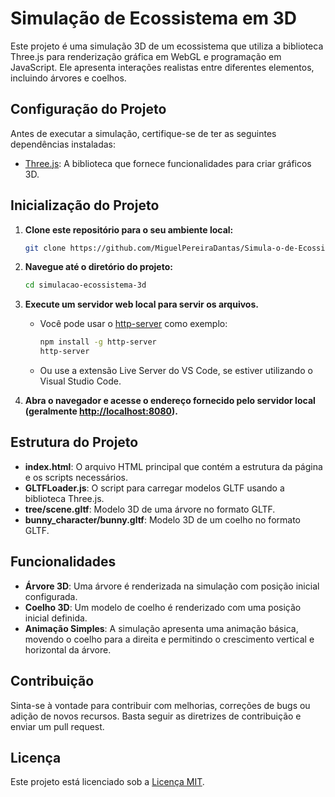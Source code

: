 # Simulação de Ecossistema em 3D

Este projeto é uma simulação 3D de um ecossistema que utiliza a biblioteca Three.js para renderização gráfica em WebGL e programação em JavaScript. Ele apresenta interações realistas entre diferentes elementos, incluindo árvores e coelhos.

## Configuração do Projeto

Antes de executar a simulação, certifique-se de ter as seguintes dependências instaladas:

- [Three.js](https://threejs.org/): A biblioteca que fornece funcionalidades para criar gráficos 3D.

## Inicialização do Projeto

1. **Clone este repositório para o seu ambiente local:**

    ```bash
    git clone https://github.com/MiguelPereiraDantas/Simula-o-de-Ecossistema-em-3Dgit
    ```

2. **Navegue até o diretório do projeto:**

    ```bash
    cd simulacao-ecossistema-3d
    ```

3. **Execute um servidor web local para servir os arquivos.**

    - Você pode usar o [http-server](https://www.npmjs.com/package/http-server) como exemplo:

        ```bash
        npm install -g http-server
        http-server
        ```

    - Ou use a extensão Live Server do VS Code, se estiver utilizando o Visual Studio Code.

4. **Abra o navegador e acesse o endereço fornecido pelo servidor local (geralmente [http://localhost:8080](http://localhost:8080)).**

## Estrutura do Projeto

- **index.html**: O arquivo HTML principal que contém a estrutura da página e os scripts necessários.
- **GLTFLoader.js**: O script para carregar modelos GLTF usando a biblioteca Three.js.
- **tree/scene.gltf**: Modelo 3D de uma árvore no formato GLTF.
- **bunny_character/bunny.gltf**: Modelo 3D de um coelho no formato GLTF.

## Funcionalidades

- **Árvore 3D**: Uma árvore é renderizada na simulação com posição inicial configurada.
- **Coelho 3D**: Um modelo de coelho é renderizado com uma posição inicial definida.
- **Animação Simples**: A simulação apresenta uma animação básica, movendo o coelho para a direita e permitindo o crescimento vertical e horizontal da árvore.

## Contribuição

Sinta-se à vontade para contribuir com melhorias, correções de bugs ou adição de novos recursos. Basta seguir as diretrizes de contribuição e enviar um pull request.

## Licença

Este projeto está licenciado sob a [Licença MIT](LICENSE).
